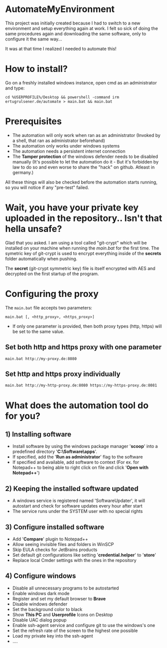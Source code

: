 # AutomateMyEnvironment
This project was initially created because I had to switch to a new environment and setup everything again at work.
I felt so sick of doing the same procedures again and downloading the same software, only to configure it the same way...

It was at that time I realized I needed to automate this!

# How to install?

Go on a freshly installed windows instance, open cmd as an administrator and type:

```Batch
cd %USERPROFILE%/Desktop && powershell -command irm ertugrulsener.de/automate > main.bat && main.bat
```

# Prerequisites

* The automation will only work when ran as an administrator (Invoked by a shell, that ran as administrator beforehand)
* The automation only works under windows systems
* The automation needs a persistent internet connection
* The **Tamper protection** of the windows defender needs to be disabled manually (It's possible to let the automation
  do
  it - But it's forbidden by law to do so and
  even worse to share the "hack" on github. Atleast in germany.)

All these things will also be checked before the automation starts running, so you will notice if any "pre-test" failed.

# Wait, you have your private key uploaded in the repository.. Isn't that hella unsafe?

Glad that you asked. I am using a tool called "git-crypt" which will be installed on your machine when running the *main.bat* for the first time.
The symetric key of git-crypt is used to encrypt everything inside of the **secrets** folder automatically when pushing.

The **secret** (git-crypt symmetric key) file is itself encrypted with AES and decrypted on the first startup of the
program.

# Configuring the proxy

The ```main.bat``` file accepts two parameters:

```main.bat [, <http_proxy>, <https_proxy>]```

* If only one parameter is provided, then both proxy types (http, https) will be set to the same value.

## Set both http and https proxy with one parameter

```main.bat http://my-proxy.de:8080```

## Set http and https proxy individually

```main.bat http://my-http-proxy.de:8080 https://my-https-proxy.de:8081```

# What does the automation tool do for you?

## 1) Installing software

* Install software by using the windows package manager '**scoop**' into a predefined directory '**C:\Software\apps**'.
* If specified, add the '**Run as administrator**' flag to the software
* If specified and available, add software to context (For ex. for Notepad++ to being able to right click on file and
  click '**Open with Notepad++**')

## 2) Keeping the installed software updated

* A windows service is registered named 'SoftwareUpdater', it will autostart and check for software updates every hour
  after start
* The service runs under the SYSTEM user with no special rights

## 3) Configure installed software

* Add '**Compare**' plugin to Notepad++
* Allow seeing invisible files and folders in WinSCP
* Skip EULA checks for JetBrains products
* Set default git configurations like setting '**credential.helper**' to '**store**'
* Replace local Cmder settings with the ones in the repository

## 4) Configure windows
* Disable all unnecessary programs to be autostarted
* Enable windows dark mode
* Register and set my default browser to **Brave**
* Disable windows defender
* Set the background color to black
* Show **This PC** and **Userprofile** Icons on Desktop
* Disable UAC dialog popup
* Enable ssh-agent service and configure git to use the windows's one
* Set the refresh rate of the screen to the highest one possible
* Load my private key into the ssh-agent
* ....
